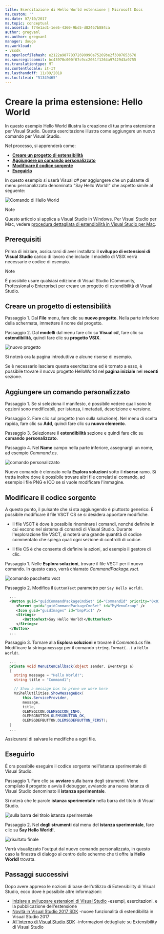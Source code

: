 ```yaml
---
title: Esercitazione di Hello World estensione | Microsoft Docs
ms.custom: ''
ms.date: 07/10/2017
ms.topic: conceptual
ms.assetid: f74e1ad1-1ee5-4360-9bd5-d82467b884ca
author: gregvanl
ms.author: gregvanl
manager: douge
ms.workload:
- vssdk
ms.openlocfilehash: e2122a98778372690990a75269be2f3087653678
ms.sourcegitcommit: bc43970c000f07c9cc2051f1264a9742943a9755
ms.translationtype: MT
ms.contentlocale: it-IT
ms.lasthandoff: 11/09/2018
ms.locfileid: "51349465"
---
```

# <a name="create-your-first-extension-hello-world"></a>Creare la prima estensione: Hello World

In questo esempio Hello World illustra la creazione di tua prima estensione per Visual Studio. Questa esercitazione illustra come aggiungere un nuovo comando per Visual Studio.

Nel processo, si apprenderà come:

* **[Creare un progetto di estensibilità](#create-an-extensibility-project)**
* **[Aggiungere un comando personalizzato](#add-a-custom-command)**
* **[Modificare il codice sorgente](#modify-the-source-code)**
* **[Eseguirlo](#run-it)**

In questo esempio si userà Visual c# per aggiungere che un pulsante di menu personalizzato denominato "Say Hello World!" che aspetto simile al seguente:

![Comando di Hello World](media/hello-world-say-hello-world.png)

> [!NOTE]
> Questo articolo si applica a Visual Studio in Windows. Per Visual Studio per Mac, vedere [procedura dettagliata di estendibilità in Visual Studio per Mac](/visualstudio/mac/extending-visual-studio-mac-walkthrough).

## <a name="prerequisites"></a>Prerequisiti

Prima di iniziare, assicurarsi di aver installato il **sviluppo di estensioni di Visual Studio** carico di lavoro che include il modello di VSIX verrà necessarie e codice di esempio.

> [!NOTE]
> È possibile usare qualsiasi edizione di Visual Studio (Community, Professional o Enterprise) per creare un progetto di estendibilità di Visual Studio.

## <a name="create-an-extensibility-project"></a>Creare un progetto di estensibilità

Passaggio 1. Dal **File** menu, fare clic su **nuovo progetto**. Nella parte inferiore della schermata, immettere il nome del progetto.

Passaggio 2. Dal **modelli** dal menu fare clic su **Visual c#**, fare clic su **estendibilità**, quindi fare clic su **progetto VSIX**.

![nuovo progetto](media/hello-world-new-project.png)

Si noterà ora la pagina introduttiva e alcune risorse di esempio.

Se è necessario lasciare questa esercitazione ed è tornato a esso, è possibile trovare il nuovo progetto HelloWorld nel **pagina iniziale** nel **recenti** sezione.

## <a name="add-a-custom-command"></a>Aggiungere un comando personalizzato

Passaggio 1. Se si seleziona il manifesto, è possibile vedere quali sono le opzioni sono modificabili, per istanza, i metadati, descrizione e versione.

Passaggio 2. Fare clic sul progetto (non sulla soluzione). Nel menu di scelta rapida, fare clic su **Add**, quindi fare clic su **nuovo elemento**.

Passaggio 3. Selezionare il **estendibilità** sezione e quindi fare clic su **comando personalizzato**.

Passaggio 4. Nel **Name** campo nella parte inferiore, assegnargli un nome, ad esempio *Command.cs*.

![comando personalizzato](media/hello-world-custom-command.png)

Nuovo comando è elencato nella **Esplora soluzioni** sotto il **risorse** ramo. Si tratta inoltre dove è possibile trovare altri file correlati al comando, ad esempio i file PNG e ICO se si vuole modificare l'immagine.

## <a name="modify-the-source-code"></a>Modificare il codice sorgente

A questo punto, il pulsante che si sta aggiungendo è piuttosto generico. È possibile modificare il file VSCT CS se si desidera apportare modifiche.

* Il file VSCT è dove è possibile rinominare i comandi, nonché definire in cui escono nel sistema di comandi di Visual Studio. Durante l'esplorazione file VSCT, si noterà una grande quantità di codice commentato che spiega quali ogni sezione di controlli di codice.

* Il file CS è che consente di definire le azioni, ad esempio il gestore di clic.

Passaggio 1. Nelle **Esplora soluzioni**, trovare il file VSCT per il nuovo comando. In questo caso, verrà chiamato *CommandPackage.vsct*.

![comando pacchetto vsct](media/hello-world-command-package-vsct.png)

Passaggio 2. Modifica il `ButtonText` parametro per `Say Hello World!`.

```xml
  ...
  <Button guid="guidCommandPackageCmdSet" id="CommandId" priority="0x0100" type="Button">
     <Parent guid="guidCommandPackageCmdSet" id="MyMenuGroup" />
     <Icon guid="guidImages" id="bmpPic1" />
     <Strings>
        <ButtonText>Say Hello World!</ButtonText>
     </Strings>
  </Button>
  ...
```

Passaggio 3. Tornare alla **Esplora soluzioni** e trovare il *Command.cs* file. Modificare la stringa `message` per il comando `string.Format(..)` a `Hello World!`.

```csharp
  ...
  private void MenuItemCallback(object sender, EventArgs e)
  {
    string message = "Hello World!";
    string title = "Command1";

    // Show a message box to prove we were here
    VsShellUtilities.ShowMessageBox(
        this.ServiceProvider,
        message,
        title,
        OLEMSGICON.OLEMSGICON_INFO,
        OLEMSGBUTTON.OLEMSGBUTTON_OK,
        OLEMSGDEFBUTTON.OLEMSGDEFBUTTON_FIRST);
  }
  ...
```

Assicurarsi di salvare le modifiche a ogni file.

## <a name="run-it"></a>Eseguirlo

È ora possibile eseguire il codice sorgente nell'istanza sperimentale di Visual Studio.

Passaggio 1. Fare clic su **avviare** sulla barra degli strumenti. Viene compilato il progetto e avvia il debugger, avviando una nuova istanza di Visual Studio denominato il **istanza sperimentale**.

Si noterà che le parole **istanza sperimentale** nella barra del titolo di Visual Studio.

![sulla barra del titolo istanza sperimentale](media/hello-world-exp-instance.png)

Passaggio 2. Nel **degli strumenti** dal menu del **istanza sperimentale**, fare clic su **Say Hello World!**.

![risultato finale](media/hello-world-final-result.png)

Verrà visualizzato l'output dal nuovo comando personalizzato, in questo caso la finestra di dialogo al centro dello schermo che ti offre la **Hello World!** trovata.

## <a name="next-steps"></a>Passaggi successivi

Dopo avere appreso le nozioni di base dell'utilizzo di Extensibility di Visual Studio, ecco dove è possibile altre informazioni:

* [Iniziare a sviluppare estensioni di Visual Studio](starting-to-develop-visual-studio-extensions.md) -esempi, esercitazioni. e la pubblicazione dell'estensione
* [Novità in Visual Studio 2017 SDK](what-s-new-in-the-visual-studio-2017-sdk.md) -nuove funzionalità di estendibilità in Visual Studio 2017
* [All'interno di Visual Studio SDK](internals/inside-the-visual-studio-sdk.md) -informazioni dettagliate su Extensibility di Visual Studio